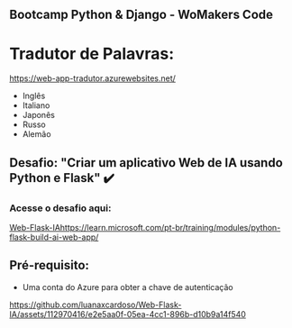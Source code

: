 ## Bootcamp Python & Django - WoMakers Code

# Tradutor de Palavras:

https://web-app-tradutor.azurewebsites.net/

* Inglês
* Italiano
* Japonês
* Russo
* Alemão
##

## Desafio: "Criar um aplicativo Web de IA usando Python e Flask" ✔️


### Acesse o desafio aqui:
[Web-Flask-IA](https://learn.microsoft.com/pt-br/training/modules/python-flask-build-ai-web-app/)https://learn.microsoft.com/pt-br/training/modules/python-flask-build-ai-web-app/

## Pré-requisito:
  
* Uma conta do Azure para obter a chave de autenticação


https://github.com/luanaxcardoso/Web-Flask-IA/assets/112970416/e2e5aa0f-05ea-4cc1-896b-d10b9a14f540

